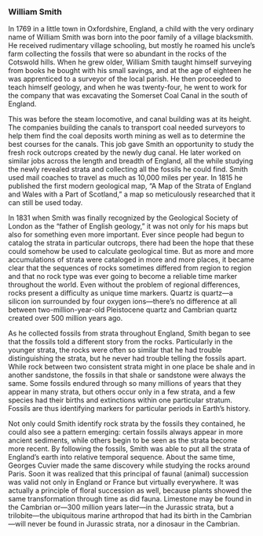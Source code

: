 ### William Smith

In 1769 in a little town in Oxfordshire, England, a child with the very ordinary name of William Smith was born into the poor family of a village blacksmith. He received rudimentary village schooling, but mostly he roamed his uncle’s farm collecting the fossils that were so abundant in the rocks of the Cotswold hills. When he grew older, William Smith taught himself surveying from books he bought with his small savings, and at the age of eighteen he was apprenticed to a surveyor of the local parish. He then proceeded to teach himself geology, and when he was twenty-four, he went to work for the company that was excavating the Somerset Coal Canal in the south of England.

This was before the steam locomotive, and canal building was at its height. The companies building the canals to transport coal needed surveyors to help them find the coal deposits worth mining as well as to determine the best courses for the canals. This job gave Smith an opportunity to study the fresh rock outcrops created by the newly dug canal. He later worked on similar jobs across the length and breadth of England, all the while studying the newly revealed strata and collecting all the fossils he could find. Smith used mail coaches to travel as much as 10,000 miles per year. In 1815 he published the first modern geological map, “A Map of the Strata of England and Wales with a Part of Scotland,” a map so meticulously researched that it can still be used today.

In 1831 when Smith was finally recognized by the Geological Society of London as the “father of English geology,” it was not only for his maps but also for something even more important. Ever since people had begun to catalog the strata in particular outcrops, there had been the hope that these could somehow be used to calculate geological time. But as more and more accumulations of strata were cataloged in more and more places, it became clear that the sequences of rocks sometimes differed from region to region and that no rock type was ever going to become a reliable time marker throughout the world. Even without the problem of regional differences, rocks present a difficulty as unique time markers. Quartz is quartz—a silicon ion surrounded by four oxygen ions—there’s no difference at all between two-million-year-old Pleistocene quartz and Cambrian quartz created over 500 million years ago.

As he collected fossils from strata throughout England, Smith began to see that the fossils told a different story from the rocks. Particularly in the younger strata, the rocks were often so similar that he had trouble distinguishing the strata, but he never had trouble telling the fossils apart. While rock between two consistent strata might in one place be shale and in another sandstone, the fossils in that shale or sandstone were always the same. Some fossils endured through so many millions of years that they appear in many strata, but others occur only in a few strata, and a few species had their births and extinctions within one particular stratum. Fossils are thus identifying markers for particular periods in Earth’s history.

Not only could Smith identify rock strata by the fossils they contained, he could also see a pattern emerging: certain fossils always appear in more ancient sediments, while others begin to be seen as the strata become more recent. By following the fossils, Smith was able to put all the strata of England’s earth into relative temporal sequence. About the same time, Georges Cuvier made the same discovery while studying the rocks around Paris. Soon it was realized that this principal of faunal (animal) succession was valid not only in England or France but virtually everywhere. It was actually a principle of floral succession as well, because plants showed the same transformation through time as did fauna. Limestone may be found in the Cambrian or—300 million years later—in the Jurassic strata, but a trilobite—the ubiquitous marine arthropod that had its birth in the Cambrian—will never be found in Jurassic strata, nor a dinosaur in the Cambrian.